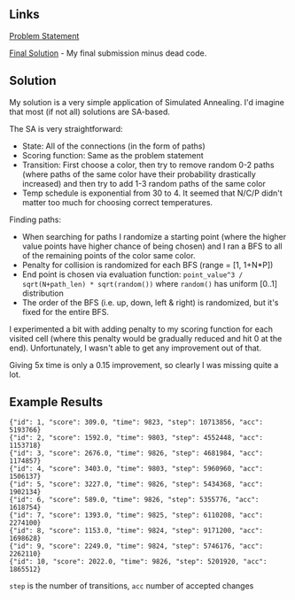 ## Links
[Problem Statement](https://www.topcoder.com/challenges/30285365)

[Final Solution](https://github.com/FakePsyho/cpcontests/blob/master/topcoder/mm139/PipeConnector.cpp) - My final submission minus dead code.

## Solution
My solution is a very simple application of Simulated Annealing. I'd imagine that most (if not all) solutions are SA-based.

The SA is very straightforward:
- State: All of the connections (in the form of paths)
- Scoring function: Same as the problem statement
- Transition: First choose a color, then try to remove random 0-2 paths (where paths of the same color have their probability drastically increased) and then try to add 1-3 random paths of the same color
- Temp schedule is exponential from 30 to 4. It seemed that N/C/P didn't matter too much for choosing correct temperatures.

Finding paths:
- When searching for paths I randomize a starting point (where the higher value points have higher chance of being chosen) and I ran a BFS to all of the remaining points of the color same color. 
- Penalty for collision is randomized for each BFS (range = [1, 1+N*P])
- End point is chosen via evaluation function: `point_value^3 / sqrt(N+path_len) * sqrt(random())` where `random()` has uniform [0..1] distribution
- The order of the BFS (i.e. up, down, left & right) is randomized, but it's fixed for the entire BFS.

I experimented a bit with adding penalty to my scoring function for each visited cell (where this penalty would be gradually reduced and hit 0 at the end). Unfortunately, I wasn't able to get any improvement out of that.

Giving 5x time is only a 0.15 improvement, so clearly I was missing quite a lot.

## Example Results
```
{"id": 1, "score": 309.0, "time": 9823, "step": 10713856, "acc": 5193766}
{"id": 2, "score": 1592.0, "time": 9803, "step": 4552448, "acc": 1153718}
{"id": 3, "score": 2676.0, "time": 9826, "step": 4681984, "acc": 1174857}
{"id": 4, "score": 3403.0, "time": 9803, "step": 5960960, "acc": 1506137}
{"id": 5, "score": 3227.0, "time": 9826, "step": 5434368, "acc": 1902134}
{"id": 6, "score": 589.0, "time": 9826, "step": 5355776, "acc": 1618754}
{"id": 7, "score": 1393.0, "time": 9825, "step": 6110208, "acc": 2274100}
{"id": 8, "score": 1153.0, "time": 9824, "step": 9171200, "acc": 1698628}
{"id": 9, "score": 2249.0, "time": 9824, "step": 5746176, "acc": 2262110}
{"id": 10, "score": 2022.0, "time": 9826, "step": 5201920, "acc": 1865512}
```

`step` is the number of transitions, `acc` number of accepted changes


